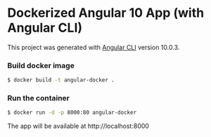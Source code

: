 # Dockerized Angular 10 App (with Angular CLI)

This project was generated with [Angular CLI](https://github.com/angular/angular-cli) version 10.0.3.

### Build docker image
````bash
$ docker build -t angular-docker . 
````

### Run the container

````bash
$ docker run -d -p 8000:80 angular-docker
````

The app will be available at http://localhost:8000
